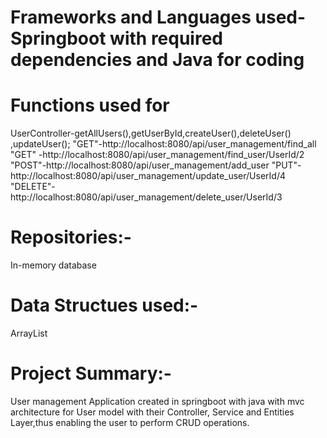 # Frameworks and Languages used-Springboot with required dependencies and Java for coding

# Functions used for
UserController-getAllUsers(),getUserById,createUser(),deleteUser() ,updateUser();
"GET"-http://localhost:8080/api/user_management/find_all
"GET" -http://localhost:8080/api/user_management/find_user/UserId/2
"POST"-http://localhost:8080/api/user_management/add_user
"PUT"-http://localhost:8080/api/user_management/update_user/UserId/4
"DELETE"-http://localhost:8080/api/user_management/delete_user/UserId/3

# Repositories:-
In-memory database

# Data Structues used:-
ArrayList


# Project Summary:-
User management Application created in springboot with java  with mvc architecture for User model with their Controller, Service and Entities Layer,thus enabling the user to perform CRUD operations.

